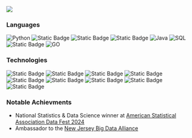 [![](https://github.com/FavioJasso/faviojasso/blob/357502c2a70689ce7f71f5f2a807f5658a7bdc52/Favio%20JASSO%20(1280%20x%20200%20px).gif)](https://www.faviojasso.com/)

### Languages

![Python](https://img.shields.io/badge/python-gray?style=plastic&logo=python&logoColor=3776AB&labelColor=black)
![Static Badge](https://img.shields.io/badge/HTML5-gray?style=plastic&logo=html5&logoColor=%23E34F26&labelColor=black)
![Static Badge](https://img.shields.io/badge/CSS3-gray?style=plastic&logo=css3&logoColor=%231572B6&labelColor=black)
![Static Badge](https://img.shields.io/badge/JavaScript-gray?style=plastic&logo=javascript&logoColor=%23F7DF1E&labelColor=black)
![Java](https://img.shields.io/badge/Java-gray?style=plastic)
![SQL](https://img.shields.io/badge/-SQL-000?&logo=MySQL)
![Static Badge](https://img.shields.io/badge/R-gray?style=plastic&logo=r&logoColor=%23276DC3&labelColor=black)
![GO](https://img.shields.io/badge/Go-gray?style=plastic&logo=go&logoColor=%2300ADD8&labelColor=black)

### Technologies

![Static Badge](https://img.shields.io/badge/Bootstrap-gray?style=plastic&logo=bootstrap&logoColor=%237952B3&labelColor=black)
![Static Badge](https://img.shields.io/badge/MySQL-gray?style=plastic&logo=mysql&logoColor=%234479A1&labelColor=black)
![Static Badge](https://img.shields.io/badge/DBeaver-gray?style=plastic&logo=dbeaver&logoColor=%23382923&labelColor=black)
![Static Badge](https://img.shields.io/badge/Git-gray?style=plastic&logo=git&logoColor=%23F05032&labelColor=black)
![Static Badge](https://img.shields.io/badge/pandas-gray?style=plastic&logo=pandas&logoColor=%23150458&labelColor=black)
![Static Badge](https://img.shields.io/badge/Tableau-gray?style=plastic&logo=tableau&logoColor=%23E97627&labelColor=black)
![Static Badge](https://img.shields.io/badge/Excel-gray?style=plastic)
![Static Badge](https://img.shields.io/badge/Matplotlib-gray?style=plastic)
![Static Badge](https://img.shields.io/badge/Numpy-gray?style=plastic&logo=numpy&logoColor=%23013243&labelColor=black)

### Notable Achievments 

- National Statistics & Data Science winner at [American Statistical Association Data Fest 2024](https://morrisfocus.com/2024/05/13/dover-student-favio-jasso-and-ccm-data-titans-triumph-at-national-datafest/)
- Ambassador to the [New Jersey Big Data Alliance ](https://njbda.org/)
<!--
**FavioJasso/faviojasso** is a ✨ _special_ ✨ repository because its `README.md` (this file) appears on your GitHub profile.

Here are some ideas to get you started:

- 🔭 I’m currently working on ...
- 🌱 I’m currently learning ...
- 👯 I’m looking to collaborate on ...
- 🤔 I’m looking for help with ...
- 💬 Ask me about ...
- 📫 How to reach me: ...
- 😄 Pronouns: ...
- ⚡ Fun fact: ...
-->

